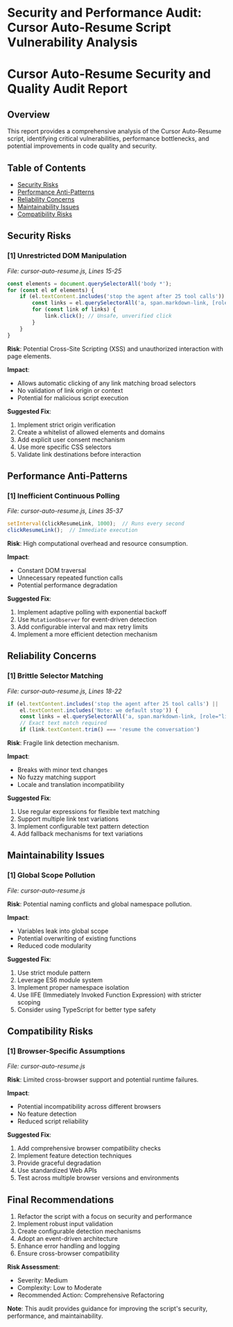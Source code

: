 # Security and Performance Audit: Cursor Auto-Resume Script Vulnerability Analysis

# Cursor Auto-Resume Security and Quality Audit Report

## Overview

This report provides a comprehensive analysis of the Cursor Auto-Resume script, identifying critical vulnerabilities, performance bottlenecks, and potential improvements in code quality and security.

## Table of Contents
- [Security Risks](#security-risks)
- [Performance Anti-Patterns](#performance-anti-patterns)
- [Reliability Concerns](#reliability-concerns)
- [Maintainability Issues](#maintainability-issues)
- [Compatibility Risks](#compatibility-risks)

## Security Risks

### [1] Unrestricted DOM Manipulation

_File: cursor-auto-resume.js, Lines 15-25_

```javascript
const elements = document.querySelectorAll('body *');
for (const el of elements) {
    if (el.textContent.includes('stop the agent after 25 tool calls')) {
        const links = el.querySelectorAll('a, span.markdown-link, [role="link"], [data-link]');
        for (const link of links) {
            link.click(); // Unsafe, unverified click
        }
    }
}
```

**Risk**: Potential Cross-Site Scripting (XSS) and unauthorized interaction with page elements.

**Impact**: 
- Allows automatic clicking of any link matching broad selectors
- No validation of link origin or context
- Potential for malicious script execution

**Suggested Fix**:
1. Implement strict origin verification
2. Create a whitelist of allowed elements and domains
3. Add explicit user consent mechanism
4. Use more specific CSS selectors
5. Validate link destinations before interaction

## Performance Anti-Patterns

### [1] Inefficient Continuous Polling

_File: cursor-auto-resume.js, Lines 35-37_

```javascript
setInterval(clickResumeLink, 1000);  // Runs every second
clickResumeLink();  // Immediate execution
```

**Risk**: High computational overhead and resource consumption.

**Impact**:
- Constant DOM traversal
- Unnecessary repeated function calls
- Potential performance degradation

**Suggested Fix**:
1. Implement adaptive polling with exponential backoff
2. Use `MutationObserver` for event-driven detection
3. Add configurable interval and max retry limits
4. Implement a more efficient detection mechanism

## Reliability Concerns

### [1] Brittle Selector Matching

_File: cursor-auto-resume.js, Lines 18-22_

```javascript
if (el.textContent.includes('stop the agent after 25 tool calls') || 
    el.textContent.includes('Note: we default stop')) {
    const links = el.querySelectorAll('a, span.markdown-link, [role="link"], [data-link]');
    // Exact text match required
    if (link.textContent.trim() === 'resume the conversation')
```

**Risk**: Fragile link detection mechanism.

**Impact**:
- Breaks with minor text changes
- No fuzzy matching support
- Locale and translation incompatibility

**Suggested Fix**:
1. Use regular expressions for flexible text matching
2. Support multiple link text variations
3. Implement configurable text pattern detection
4. Add fallback mechanisms for text variations

## Maintainability Issues

### [1] Global Scope Pollution

_File: cursor-auto-resume.js_

**Risk**: Potential naming conflicts and global namespace pollution.

**Impact**:
- Variables leak into global scope
- Potential overwriting of existing functions
- Reduced code modularity

**Suggested Fix**:
1. Use strict module pattern
2. Leverage ES6 module system
3. Implement proper namespace isolation
4. Use IIFE (Immediately Invoked Function Expression) with stricter scoping
5. Consider using TypeScript for better type safety

## Compatibility Risks

### [1] Browser-Specific Assumptions

_File: cursor-auto-resume.js_

**Risk**: Limited cross-browser support and potential runtime failures.

**Impact**:
- Potential incompatibility across different browsers
- No feature detection
- Reduced script reliability

**Suggested Fix**:
1. Add comprehensive browser compatibility checks
2. Implement feature detection techniques
3. Provide graceful degradation
4. Use standardized Web APIs
5. Test across multiple browser versions and environments

## Final Recommendations

1. Refactor the script with a focus on security and performance
2. Implement robust input validation
3. Create configurable detection mechanisms
4. Adopt an event-driven architecture
5. Enhance error handling and logging
6. Ensure cross-browser compatibility

**Risk Assessment**:
- Severity: Medium
- Complexity: Low to Moderate
- Recommended Action: Comprehensive Refactoring

**Note**: This audit provides guidance for improving the script's security, performance, and maintainability.